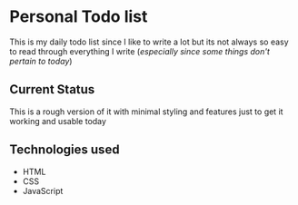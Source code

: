 # Personal Todo list

This is my daily todo list since I like to write a lot but its not always so easy to read through everything I write (_especially since some things don't pertain to today_)

## Current Status

This is a rough version of it with minimal styling and features just to get it working and usable today

## Technologies used

- HTML
- CSS
- JavaScript
